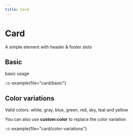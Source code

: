 ```yaml
---
title: Card
---
```

# Card

A simple element with header & footer slots

## Basic

basic usage

::c-example{file="card/basic"}

## Color variations

Valid colors: white, gray, blue, green, red, sky, teal and yellow

You can also use **custom:color** to replace the color variation

::c-example{file="card/color-variations"}